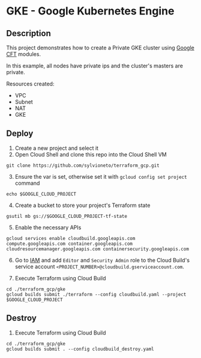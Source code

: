 # GKE - Google Kubernetes Engine

## Description

This project demonstrates how to create a Private GKE cluster using [Google CFT](https://github.com/GoogleCloudPlatform/cloud-foundation-toolkit/blob/master/docs/terraform.md) modules.

In this example, all nodes have private ips and the cluster's masters are private.

Resources created:
- VPC
- Subnet
- NAT
- GKE

## Deploy

1. Create a new project and select it
2. Open Cloud Shell and clone this repo into the Cloud Shell VM
```
git clone https://github.com/sylvioneto/terraform_gcp.git
```
3. Ensure the var is set, otherwise set it with `gcloud config set project` command
```
echo $GOOGLE_CLOUD_PROJECT
```

4. Create a bucket to store your project's Terraform state
```
gsutil mb gs://$GOOGLE_CLOUD_PROJECT-tf-state
```

5. Enable the necessary APIs
```
gcloud services enable cloudbuild.googleapis.com compute.googleapis.com container.googleapis.com cloudresourcemanager.googleapis.com containersecurity.googleapis.com
```

6. Go to [IAM](https://console.cloud.google.com/iam-admin/iam) and add `Editor` and `Security Admin` role to the Cloud Build's service account `<PROJECT_NUMBER>@cloudbuild.gserviceaccount.com`.

7. Execute Terraform using Cloud Build
```
cd ./terraform_gcp/gke
gcloud builds submit ./terraform --config cloudbuild.yaml --project $GOOGLE_CLOUD_PROJECT
```

## Destroy
1. Execute Terraform using Cloud Build
```
cd ./terraform_gcp/gke
gcloud builds submit . --config cloudbuild_destroy.yaml
```
